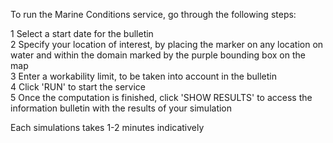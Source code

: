 To run the Marine Conditions service, go through the following steps:  

1 Select a start date for the bulletin  
2 Specify your location of interest, by placing the marker on any location on water and within the domain marked by the purple bounding box on the map  
3 Enter a workability limit, to be taken into account in the bulletin  
4 Click 'RUN' to start the service  
5 Once the computation is finished, click 'SHOW RESULTS' to access the information bulletin with the results of your simulation  

Each simulations takes 1-2 minutes indicatively